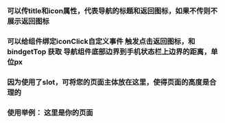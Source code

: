 ### 可以传title和icon属性，代表导航的标题和返回图标，如果不传则不展示返回图标    
### 可以给组件绑定iconClick自定义事件 触发点击返回图标，和bindgetTop 获取 导航组件底部边界到手机状态栏上边界的距离，单位px   
### 因为使用了slot，<navigation>可将您的页面主体放在这里，使得页面的高度是合理的</navigation>   
### 使用举例：    <navigation icon="../../images/back.png" title="demo" bindgetTop="getTop" bindiconClick="iconClick"><view>这里是你的页面</view>
</navigation>    
